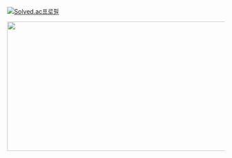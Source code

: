 [![Solved.ac프로필](http://mazassumnida.wtf/api/v2/generate_badge?boj=jong0517)](https://solved.ac/jong0517)

<a href="https://www.gitanimals.org/en_US?utm_medium=image&utm_source=Yun-tellije&utm_content=farm">
<img
  src="https://render.gitanimals.org/farms/Yun-tellije"
  width="600"
  height="300"
/>
</a>
